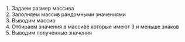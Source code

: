 1. Задаем размер массива
2. Заполняем массив рандомными значениями
3. Выводим массив
4. Отбираем значения в массиве которые имеют 3 и меньше знаков
5. Выводим полученные значения